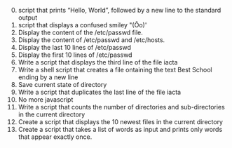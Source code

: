 0. script that prints “Hello, World”, followed by a new line to the standard output
1. script that displays a confused smiley "(Ôo)'
2. Display the content of the /etc/passwd file.
3. Display the content of /etc/passwd and /etc/hosts.
4. Display the last 10 lines of /etc/passwd
5. Display the first 10 lines of /etc/passwd
6. Write a script that displays the third line of the file iacta
7. Write a shell script that creates a file ontaining the text Best School ending by a new line
8. Save current state of directory
9. Write a script that duplicates the last line of the file iacta
10. No more javascript
11. Write a script that counts the number of directories and sub-directories in the current directory
12. Create a script that displays the 10 newest files in the current directory
13. Create a script that takes a list of words as input and prints only words that appear exactly once.



